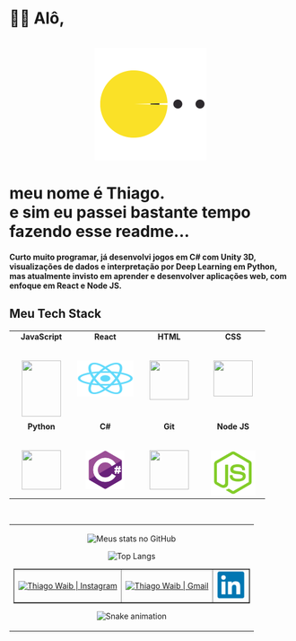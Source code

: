 # 👋🏻 Alô,
<div align="center">
	<br>
	<img src="https://raw.githubusercontent.com/Aniket965/Aniket965/master/pacman.svg?sanitize=true" width="200" height="200">
</div>

# meu nome é Thiago. <br> e sim eu passei bastante tempo fazendo esse readme...
#### Curto muito programar, já desenvolvi jogos em C# com Unity 3D, visualizações de dados e interpretação por Deep Learning em Python, mas atualmente invisto em aprender e desenvolver aplicações web, com enfoque em React e Node JS.

## Meu Tech Stack

<table align="center">
  <tbody>
    <tr valign="top">
      <td width="25%" align="center">
	      <span><strong>JavaScript</strong></span><br><br><br>
        <img height="100px" src="https://upload.wikimedia.org/wikipedia/commons/9/99/Unofficial_JavaScript_logo_2.svg" width=70 height=70>
      </td>
      <td width="25%" align="center">
	      <span><strong>React</strong></span><br><br><br>
        <img height="64px" src="https://github.com/devicons/devicon/blob/master/icons/react/react-original.svg" width=100 height=70>
      </td>
      <td width="25%" align="center">
        <span><strong>HTML</strong></span><br><br><br>
        <img src="https://cdn.svgporn.com/logos/html-5.svg" width=70 height=70>
      </td>
      <td width="25%" align="center">
        <span><strong>CSS</strong></span><br><br><br>
        <img height="64px" src="https://cdn.svgporn.com/logos/css-3.svg" width=70 height=70>
      </td>
     </tr>
    <tr valign="top">
      <td width="25%" align="center">
        <span><strong>Python</strong></span><br><br><br>
        <img width=70 height=70 src="https://camo.githubusercontent.com/888e388801f947dec7c3d843942c277af25fe2b1aed1821542c4e711f210312a/68747470733a2f2f75706c6f61642e77696b696d656469612e6f72672f77696b6970656469612f636f6d6d6f6e732f7468756d622f632f63332f507974686f6e2d6c6f676f2d6e6f746578742e7376672f37363870782d507974686f6e2d6c6f676f2d6e6f746578742e7376672e706e67">
      </td>
      <td width="25%" align="center">
        <span><strong>C#</strong></span><br><br><br>
        <img width=70 height=70 src="https://github.com/devicons/devicon/blob/master/icons/csharp/csharp-original.svg">
      </td>
      <td width="25%" align="center">
        <span><strong>Git</strong></span><br><br><br>
        <img width=70 height=70 src="https://cdn.svgporn.com/logos/git-icon.svg">
      </td>
      <td width="25%" align="center">
        <span><strong>Node JS</strong></span><br><br><br>
        <img width=80 height=80 src="https://github.com/devicons/devicon/blob/master/icons/nodejs/nodejs-original.svg">
      </td>
    </tr>

  </tbody>
</table>
<br>

<table align="center">
	<tbody>
		<tr align="center">
			<td align="center" valign="middle">
	
![Meus stats no GitHub](https://github-readme-stats.vercel.app/api?username=thiagowaib&show_icons=true&theme=radical)
	
			
	
![Top Langs](https://github-readme-stats.vercel.app/api/top-langs/?username=thiagowaib&layout=compact&theme=radical)

			
<table align="center" border="none"><tr><td>
<a href="https://www.instagram.com/thiagowaib/" target=_blank>
    <img alt="Thiago Waib | Instagram" width="50px" 
	 height=50 src="https://upload.wikimedia.org/wikipedia/commons/a/a5/Instagram_icon.png"></a>
   </td><td><a href="mailto:thiagowaib@gmail.com" target=_blank>
<img  alt="Thiago Waib | Gmail" width="50px" height=50 paddingLeft=50 src="https://upload.wikimedia.org/wikipedia/commons/7/7e/Gmail_icon_%282020%29.svg"/></a></td>
	<td><a href="https://www.linkedin.com/in/thiagowaib/" target=_blank>
<img  alt="Thiago Waib | Linkedin" width="50px" height=50 paddingLeft=50 src="https://github.com/devicons/devicon/blob/master/icons/linkedin/linkedin-original.svg"/></a></td></tr>
</table>	
				
![Snake animation](https://github.com/thiagowaib/thiagowaib/blob/output/github-contribution-grid-snake.svg)
